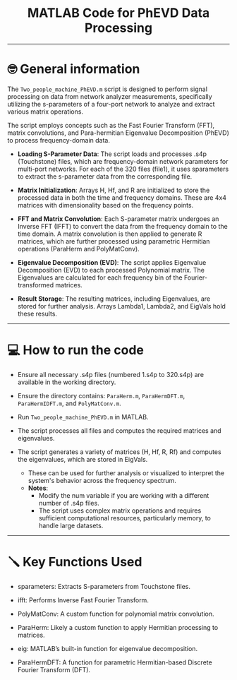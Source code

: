<div align="center">
    
# MATLAB Code for PhEVD Data Processing

</div>

---

# 🤓 General information

The `Two_people_machine_PhEVD.m` script is designed to perform signal processing on data from network analyzer measurements, specifically utilizing the s-parameters of a four-port network to analyze and extract various matrix operations. 

The script employs concepts such as the Fast Fourier Transform (FFT), matrix convolutions, and Para-hermitian Eigenvalue Decomposition (PhEVD) to process frequency-domain data.

- **Loading S-Parameter Data**:
        The script loads and processes .s4p (Touchstone) files, which are frequency-domain network parameters for multi-port networks.
        For each of the 320 files (file1), it uses sparameters to extract the s-parameter data from the corresponding file.

- **Matrix Initialization**:
        Arrays H, Hf, and R are initialized to store the processed data in both the time and frequency domains. These are 4x4 matrices with dimensionality based on the frequency points.

- **FFT and Matrix Convolution**:
        Each S-parameter matrix undergoes an Inverse FFT (IFFT) to convert the data from the frequency domain to the time domain.
        A matrix convolution is then applied to generate R matrices, which are further processed using parametric Hermitian operations (ParaHerm and PolyMatConv).

- **Eigenvalue Decomposition (EVD)**:
        The script applies Eigenvalue Decomposition (EVD) to each processed Polynomial matrix. The Eigenvalues are calculated for each frequency bin of the Fourier-transformed matrices.

- **Result Storage**:
        The resulting matrices, including Eigenvalues, are stored for further analysis. Arrays Lambda1, Lambda2, and EigVals hold these results.


---

# 💻 How to run the code

- Ensure all necessary .s4p files (numbered 1.s4p to 320.s4p) are available in the working directory.
  
- Ensure the directory contains: `ParaHerm.m`, `ParaHermDFT.m`, `ParaHermIDFT.m`, and `PolyMatConv.m`.
  
- Run `Two_people_machine_PhEVD.m` in MATLAB.
  
- The script processes all files and computes the required matrices and eigenvalues.
  
- The script generates a variety of matrices (H, Hf, R, Rf) and computes the eigenvalues, which are stored in EigVals.
    - These can be used for further analysis or visualized to interpret the system's behavior across the frequency spectrum.
    - **Notes**:
        - Modify the num variable if you are working with a different number of .s4p files.
        - The script uses complex matrix operations and requires sufficient computational resources, particularly memory, to handle large datasets.

---

# 🪛 Key Functions Used

- sparameters: Extracts S-parameters from Touchstone files.
  
- ifft: Performs Inverse Fast Fourier Transform.

- PolyMatConv: A custom function for polynomial matrix convolution.

- ParaHerm: Likely a custom function to apply Hermitian processing to matrices.

- eig: MATLAB’s built-in function for eigenvalue decomposition.

- ParaHermDFT: A function for parametric Hermitian-based Discrete Fourier Transform (DFT).



